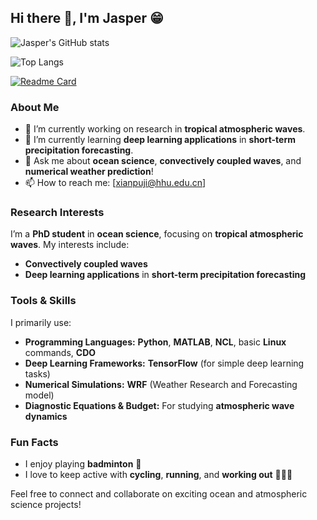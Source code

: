 <!--
Blissful-Jasper/Blissful-Jasper** is a ✨ _special_ ✨ repository because its `README.md` (this file) appears on your GitHub profile.
-->

## Hi there 👋, I'm Jasper 😁

<!-- GitHub Stats -->
![Jasper's GitHub stats](https://github-readme-stats.vercel.app/api?username=Blissful-Jasper&show_icons=true&hide_title=true&count_private=true&hide=prs&theme=transparent&size_weight=0.2&count_weight=0.5)

<!-- Most Used Languages -->
![Top Langs](https://github-readme-stats.vercel.app/api/top-langs/?username=Blissful-Jasper&layout=compact&theme=transparent)


[![Readme Card](https://github-readme-stats.vercel.app/api/pin/?username=Blissful-Jasper&repo=jianpu_record)](https://github.com/Blissful-Jasper/jianpu_record)




### About Me
- 🔭 I’m currently working on research in **tropical atmospheric waves**.
- 🌱 I’m currently learning **deep learning applications** in **short-term precipitation forecasting**.
- 💬 Ask me about **ocean science**, **convectively coupled waves**, and **numerical weather prediction**!
- 📫 How to reach me: [xianpuji@hhu.edu.cn]

### Research Interests
I’m a **PhD student** in **ocean science**, focusing on **tropical atmospheric waves**. My interests include:
- **Convectively coupled waves**
- **Deep learning applications** in **short-term precipitation forecasting**

### Tools & Skills
I primarily use:
- **Programming Languages:** **Python**, **MATLAB**, **NCL**, basic **Linux** commands, **CDO**
- **Deep Learning Frameworks:** **TensorFlow** (for simple deep learning tasks)
- **Numerical Simulations:** **WRF** (Weather Research and Forecasting model)
- **Diagnostic Equations & Budget:** For studying **atmospheric wave dynamics**

### Fun Facts
- I enjoy playing **badminton** 🏸
- I love to keep active with **cycling**, **running**, and **working out** 🚴🏃💪


Feel free to connect and collaborate on exciting ocean and atmospheric science projects!
